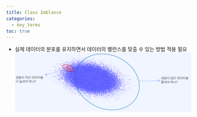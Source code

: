 ```yaml
---
title: Class Imblance
categories:
  - key_terms
toc: true
---
```


- 실제 데이터의 분포를 유지하면서 데이터의 밸런스를 맞출 수 있는 방법 적용 필요 
    ![image](https://github.com/code7ssage/code7ssage.github.io/blob/master/assets/attached%20file/Pasted%20image%2020240103123410.png?raw=true)

